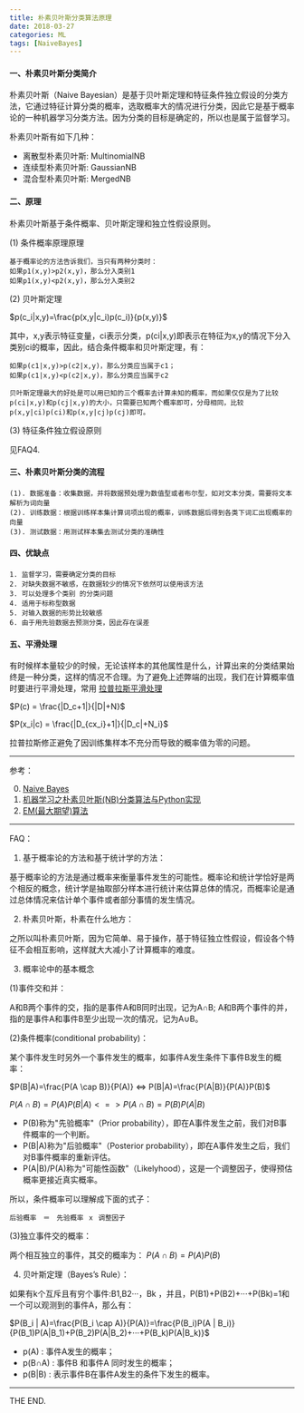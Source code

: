 ```yaml
---
title: 朴素贝叶斯分类算法原理
date: 2018-03-27
categories: ML
tags: [NaiveBayes]
---
```


#### 一、朴素贝叶斯分类简介

朴素贝叶斯（Naive Bayesian）是基于贝叶斯定理和特征条件独立假设的分类方法，它通过特征计算分类的概率，选取概率大的情况进行分类，因此它是基于概率论的一种机器学习分类方法。因为分类的目标是确定的，所以也是属于监督学习。

朴素贝叶斯有如下几种：

- 离散型朴素贝叶斯: MultinomialNB
- 连续型朴素贝叶斯: GaussianNB
- 混合型朴素贝叶斯: MergedNB

<!--more-->

#### 二、原理

朴素贝叶斯基于条件概率、贝叶斯定理和独立性假设原则。

(1) 条件概率原理原理

```
基于概率论的方法告诉我们，当只有两种分类时：
如果p1(x,y)>p2(x,y)，那么分入类别1
如果p1(x,y)<p2(x,y)，那么分入类别2
```

(2) 贝叶斯定理

$p(c_i|x,y)=\frac{p(x,y|c_i)p(c_i)}{p(x,y)}$

其中，x,y表示特征变量，ci表示分类，p(ci|x,y)即表示在特征为x,y的情况下分入类别ci的概率，因此，结合条件概率和贝叶斯定理，有：

```
如果p(c1|x,y)>p(c2|x,y)，那么分类应当属于c1；
如果p(c1|x,y)<p(c2|x,y)，那么分类应当属于c2
```

`贝叶斯定理最大的好处是可以用已知的三个概率去计算未知的概率，而如果仅仅是为了比较p(ci|x,y)和p(cj|x,y)的大小，只需要已知两个概率即可，分母相同，比较p(x,y|ci)p(ci)和p(x,y|cj)p(cj)即可。`

(3) 特征条件独立假设原则

见FAQ4.

#### 三、朴素贝叶斯分类的流程

```
(1). 数据准备：收集数据，并将数据预处理为数值型或者布尔型，如对文本分类，需要将文本解析为词向量
(2). 训练数据：根据训练样本集计算词项出现的概率，训练数据后得到各类下词汇出现概率的向量
(3). 测试数据：用测试样本集去测试分类的准确性
```

#### 四、优缺点

```
1. 监督学习，需要确定分类的目标
2. 对缺失数据不敏感，在数据较少的情况下依然可以使用该方法
3. 可以处理多个类别 的分类问题
4. 适用于标称型数据
5. 对输入数据的形势比较敏感
6. 由于用先验数据去预测分类，因此存在误差
```

#### 五、平滑处理

有时候样本量较少的时候，无论该样本的其他属性是什么，计算出来的分类结果始终是一种分类，这样的情况不合理。为了避免上述弊端的出现，我们在计算概率值时要进行平滑处理，常用 [拉普拉斯平滑处理](https://www.cnblogs.com/bqtang/p/3693827.html)

$P(c) = \frac{|D_c+1|}{|D|+N}$

$P(x_i|c) = \frac{|D_{cx_i}+1|}{|D_c|+N_i}$

拉普拉斯修正避免了因训练集样本不充分而导致的概率值为零的问题。

- - -

参考：

0. [Naive Bayes](http://scikit-learn.org/stable/modules/naive_bayes.html)
1. [机器学习之朴素贝叶斯(NB)分类算法与Python实现](https://blog.csdn.net/moxigandashu/article/details/71480251)
2. [EM(最大期望)算法](https://zh.wikipedia.org/wiki/%E6%9C%80%E5%A4%A7%E6%9C%9F%E6%9C%9B%E7%AE%97%E6%B3%95)

- - -

FAQ：

1. 基于概率论的方法和基于统计学的方法：

基于概率论的方法是通过概率来衡量事件发生的可能性。概率论和统计学恰好是两个相反的概念，统计学是抽取部分样本进行统计来估算总体的情况，而概率论是通过总体情况来估计单个事件或者部分事情的发生情况。

2. 朴素贝叶斯，朴素在什么地方：

之所以叫朴素贝叶斯，因为它简单、易于操作，基于特征独立性假设，假设各个特征不会相互影响，这样就大大减小了计算概率的难度。

3. 概率论中的基本概念

(1)事件交和并：

A和B两个事件的交，指的是事件A和B同时出现，记为A∩B;
A和B两个事件的并，指的是事件A和事件B至少出现一次的情况，记为A∪B。

(2)条件概率(conditional probability)：

某个事件发生时另外一个事件发生的概率，如事件A发生条件下事件B发生的概率：

$P(B|A)=\frac{P(A \cap B)}{P(A)} <=> P(B|A)=\frac{P(A|B)}{P(A)}P(B)$

$P(A \cap B)=P(A)P(B|A)  <=>  P(A \cap B)=P(B)P(A|B)$

- P(B)称为"先验概率"（Prior probability），即在A事件发生之前，我们对B事件概率的一个判断。
- P(B|A)称为"后验概率"（Posterior probability），即在A事件发生之后，我们对B事件概率的重新评估。
- P(A|B)/P(A)称为"可能性函数"（Likelyhood），这是一个调整因子，使得预估概率更接近真实概率。

所以，条件概率可以理解成下面的式子：

```
后验概率　＝　先验概率 ｘ 调整因子
```

(3)独立事件交的概率：

两个相互独立的事件，其交的概率为： $P(A \cap B)=P(A)P(B)$

4. 贝叶斯定理（Bayes’s Rule）：

如果有k个互斥且有穷个事件:B1,B2···，Bk ，并且，P(B1)+P(B2)+···+P(Bk)=1和一个可以观测到的事件A，那么有：

$P(B_i | A)=\frac{P(B_i \cap A)}{P(A)}=\frac{P(B_i)P(A | B_i)}{P(B_1)P(A|B_1)+P(B_2)P(A|B_2)+···+P(B_k)P(A|B_k)}$

- p(A) : 事件A发生的概率；
- p(B∩A) : 事件B 和事件A 同时发生的概率；
- p(B|B) : 表示事件B在事件A发生的条件下发生的概率。

- - -
THE END.
